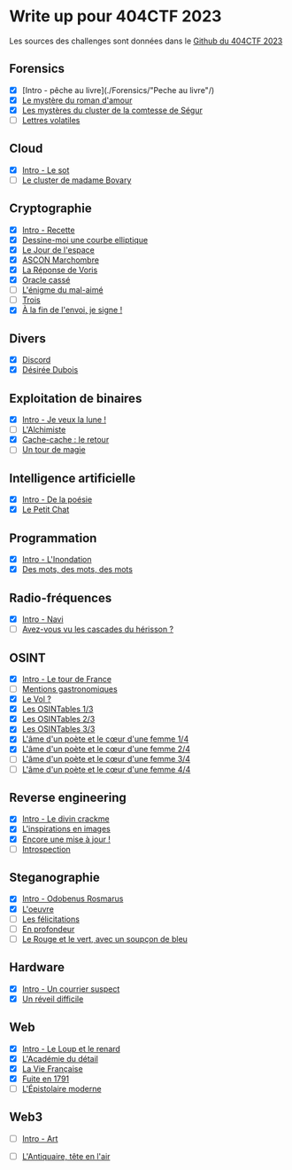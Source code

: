 # Write up pour 404CTF 2023

Les sources des challenges sont données dans le [Github du 404CTF 2023](https://github.com/HackademINT/404CTF-2023)

## Forensics
- [X] [Intro - pêche au livre](./Forensics/"Peche au livre"/)
- [X] [Le mystère du roman d'amour](./Forensics/Le_mystere_du_roman_d_amour/)
- [X] [Les mystères du cluster de la comtesse de Ségur](./Forensics/Les_mysteres_du_cluster_de_la_comtesse_de_segur/)
- [ ] [Lettres volatiles](./Forensics/Lettres_volatiles/)

## Cloud
- [X] [Intro - Le sot](./Cloud/Intro_sot/)
- [ ] [Le cluster de madame Bovary](./Cloud/Le_cluster_de_madame_de_bovary/)

## Cryptographie
- [X] [Intro - Recette](./Cryptographie/Recette)
- [X] [Dessine-moi une courbe elliptique](./Cryptographie/Dessine_moi_une_courbe_elliptique)
- [X] [Le Jour de l'espace](./Cryptographie/Le_jour_de_l_espace)
- [X] [ASCON Marchombre](./Cryptographie/ASCON_marchombre)
- [X] [La Réponse de Voris](./Cryptographie/La_reponse_de_voris)
- [X] [Oracle cassé](./Cryptographie/Oracle_casse)
- [ ] [L'énigme du mal-aimé](./Cryptographie/L_enigme_du_mal_aime)
- [ ] [Trois](./Cryptographie/Trois)
- [X] [À la fin de l'envoi, je signe !](./Cryptographie/A_la_fin_de_l_envoi_je_signe)

## Divers
- [X] [Discord](./Divers/Discord)
- [X] [Désirée Dubois](./Divers/Desiree_dubois)

## Exploitation de binaires
- [X] [Intro - Je veux la lune !](./PWN/Je_veux_la_lune)
- [ ] [L'Alchimiste](./PWN/L_alchimiste)
- [X] [Cache-cache : le retour](./PWN/Cache_cache_le_retour)
- [ ] [Un tour de magie](./PWN/Un_tour_de_magie)

## Intelligence artificielle
- [X] [Intro - De la poésie](./Intelligence_artificielle/De_la_poesie)
- [X] [Le Petit Chat](./Intelligence_artificielle/Le_petit_chat)

## Programmation
- [X] [Intro - L'Inondation](./Programmation/L_inondation)
- [X] [Des mots, des mots, des mots](./Programmation/Des_mots_des_mots_des_mots)

## Radio-fréquences
- [X] [Intro - Navi](./Radio_frequences/De_la_poesie)
- [ ] [Avez-vous vu les cascades du hérisson ?](./Radio_frequences/Avez_vous_vu_les_cascades_du_herisson)

## OSINT
- [X] [Intro - Le tour de France](./Osint/Intro_le_tour_de_france/)
- [ ] [Mentions gastronomiques](./Osint/Mentions_gastronomiques/)
- [X] [Le Vol ?](./Osint/Le_vol/)
- [X] [Les OSINTables 1/3](./Osint/Les_osintables_1/)
- [X] [Les OSINTables 2/3](./Osint/Les_osintables_2/)
- [X] [Les OSINTables 3/3](./Osint/Les_osintables_3/)
- [X] [L'âme d'un poète et le cœur d'une femme 1/4](./Osint/L_ame_d_un_poete_et_le_coeur_d_une_femme_1/)
- [X] [L'âme d'un poète et le cœur d'une femme 2/4](./Osint/L_ame_d_un_poete_et_le_coeur_d_une_femme_2/)
- [ ] [L'âme d'un poète et le cœur d'une femme 3/4](./Osint/L_ame_d_un_poete_et_le_coeur_d_une_femme_3/)
- [ ] [L'âme d'un poète et le cœur d'une femme 4/4](./Osint/L_ame_d_un_poete_et_le_coeur_d_une_femme_3/)

## Reverse engineering
- [X] [Intro - Le divin crackme](./Reverse_engineering/Le_divin_crackme/)
- [X] [L'inspirations en images](./Reverse_engineering/L_inspiration_en_images/)
- [X] [Encore une mise à jour !](./Reverse_engineering/Encore_une_mise_a_jour/)
- [ ] [Introspection](./Reverse_engineering/Introspection/)

## Steganographie
- [X] [Intro - Odobenus Rosmarus](./Steganographie/Odobenus_rosmarus/)
- [X] [L'oeuvre](./Steganographie/L_oeuvre/)
- [ ] [Les félicitations](./Steganographie/Les_felicitations/)
- [ ] [En profondeur](./Steganographie/En_profondeur/)
- [ ] [Le Rouge et le vert, avec un soupçon de bleu](./Steganographie/Le_rouge_et_le_vert_avec_un_soupcon_de_bleu/)

## Hardware
- [X] [Intro - Un courrier suspect](./Hardware/Intro_un_courrier_suspect/)
- [X] [Un réveil difficile](./Hardware/Un_reveil_difficile/)

## Web
- [X] [Intro - Le Loup et le renard](./Web/Le_loup_et_le_renard/)
- [X] [L'Académie du détail](./Web/L_academie_du_detail/)
- [X] [La Vie Française](./Web/La_vie_française/)
- [X] [Fuite en 1791](./Web/Fuite_en_1791/)
- [ ] [L'Épistolaire moderne](./Web/L_epistolaire_moderne/)

## Web3
- [ ] [Intro - Art](./web3/Art/)
- [ ] [L'Antiquaire, tête en l'air](./Web3/L_antiquaire_tete_en_l_air/)

